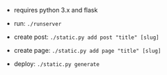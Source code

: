 
- requires python 3.x and flask
- run: `./runserver`

- create post: `./static.py add post "title" [slug]`
- create page: `./static.py add page "title" [slug]`

- deploy: `./static.py generate`